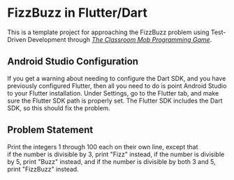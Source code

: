 # FizzBuzz in Flutter/Dart

This is a template project for approaching the FizzBuzz problem using Test-Driven Development
through [_The Classroom Mob Programming Game_](https://classroom-mob-game.github.io/).

## Android Studio Configuration

If you get a warning about needing to configure the Dart SDK, and you have previously 
configured Flutter, then all you need to do is point Android Studio to your Flutter
installation. Under Settings, go to the Flutter tab, and make sure the Flutter SDK
path is properly set. The Flutter SDK includes the Dart SDK, so this should fix the
problem.

## Problem Statement

Print the integers 1 through 100 each on their own line, except that  
if the number is divisible by 3, print "Fizz" instead,
if the number is divisible by 5, print "Buzz" instead,
and if the number is divisible by both 3 and 5, print "FizzBuzz" instead.


